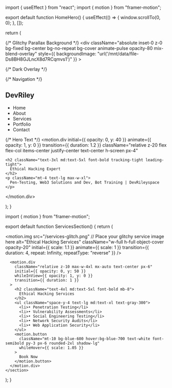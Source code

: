 import { useEffect } from "react"; import { motion } from "framer-motion";

export default function HomeHero() { useEffect(() => { window.scrollTo(0, 0); }, []);

return ( <div className="relative w-full overflow-hidden bg-black text-white"> {/* Glitchy Parallax Background */} <div className="absolute inset-0 z-0 bg-fixed bg-center bg-no-repeat bg-cover animate-pulse opacity-80 mix-blend-overlay" style={{ backgroundImage: "url('/mnt/data/file-Ds8BH8GJLncX8d7RCqmvs1')" }} ></div>

{/* Dark Overlay */}
  <div className="absolute inset-0 bg-black/60 z-10"></div>

  {/* Navigation */}
  <nav className="absolute top-0 left-0 w-full p-6 flex justify-between items-center z-20">
    <h1 className="text-xl font-bold tracking-wide uppercase">DevRiley</h1>
    <ul className="flex gap-6 text-sm uppercase">
      <li className="cursor-pointer hover:underline">Home</li>
      <li className="cursor-pointer hover:underline">About</li>
      <li className="cursor-pointer hover:underline">Services</li>
      <li className="cursor-pointer hover:underline">Portfolio</li>
      <li className="cursor-pointer hover:underline">Contact</li>
    </ul>
  </nav>

  {/* Hero Text */}
  <motion.div
    initial={{ opacity: 0, y: 40 }}
    animate={{ opacity: 1, y: 0 }}
    transition={{ duration: 1.2 }}
    className="relative z-20 flex flex-col items-center justify-center text-center h-screen px-4"
  >
    <h2 className="text-3xl md:text-5xl font-bold tracking-tight leading-tight">
      Ethical Hacking Expert
    </h2>
    <p className="mt-4 text-lg max-w-xl">
      Pen-Testing, Web3 Solutions and Dev, Bot Training | DevRileyspace
    </p>
  </motion.div>
</div>

); }


import { motion } from "framer-motion";

export default function ServicesSection() {
  return (
    <section className="relative bg-black text-white py-20 overflow-hidden">
      <div className="absolute inset-0 z-0">
        <motion.img 
          src="/services-glitch.png" // Place your glitchy service image here
          alt="Ethical Hacking Services"
          className="w-full h-full object-cover opacity-20"
          initial={{ scale: 1.1 }}
          animate={{ scale: 1 }}
          transition={{ duration: 4, repeat: Infinity, repeatType: "reverse" }}
        />
      </div>

      <motion.div 
        className="relative z-10 max-w-4xl mx-auto text-center px-6"
        initial={{ opacity: 0, y: 50 }}
        whileInView={{ opacity: 1, y: 0 }}
        transition={{ duration: 1 }}
      >
        <h2 className="text-4xl md:text-5xl font-bold mb-8">
          Ethical Hacking Services
        </h2>
        <ul className="space-y-4 text-lg md:text-xl text-gray-300">
          <li>• Penetration Testing</li>
          <li>• Vulnerability Assessments</li>
          <li>• Social Engineering Testing</li>
          <li>• Network Security Audits</li>
          <li>• Web Application Security</li>
        </ul>
        <motion.button
          className="mt-10 bg-blue-600 hover:bg-blue-700 text-white font-semibold py-3 px-6 rounded-2xl shadow-lg"
          whileHover={{ scale: 1.05 }}
        >
          Book Now
        </motion.button>
      </motion.div>
    </section>
  );
}

